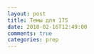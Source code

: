 ```yaml
---
layout: post
title: Темы для 175
date: 2010-02-16T12:49:00
comments: true
categories: prep
---
```


